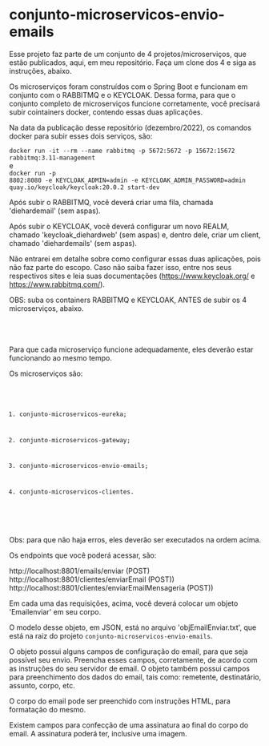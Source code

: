 ﻿# conjunto-microservicos-envio-emails
 
 Esse projeto faz parte de um conjunto de 4 projetos/microserviços, que estão publicados, aqui, em meu repositório. Faça um clone dos 4 e siga as instruções, abaixo.
 
 
Os microserviços foram construídos com o Spring Boot e funcionam em conjunto com o RABBITMQ e o KEYCLOAK. Dessa forma, para que o conjunto completo de microserviços funcione corretamente, você precisará subir cointainers docker, contendo essas duas aplicações. 


 Na data da publicação desse repositório (dezembro/2022), os comandos docker para subir esses dois serviços, são:
 
 <code>docker run -it --rm --name rabbitmq -p 5672:5672 -p 15672:15672 rabbitmq:3.11-management</code>
 </br>e</br>
 <code>docker run -p 8802:8080 -e KEYCLOAK_ADMIN=admin -e KEYCLOAK_ADMIN_PASSWORD=admin quay.io/keycloak/keycloak:20.0.2 start-dev</code>


Após subir o RABBITMQ, você deverá criar uma fila, chamada 'diehardemail' (sem aspas).

Após subir o KEYCLOAK, você deverá configurar um novo REALM, chamado 'keycloak_diehardweb' (sem aspas) e, dentro dele, criar um client, chamado 'diehardemails' (sem aspas). 

Não entrarei em detalhe sobre como configurar essas duas aplicações, pois não faz parte do escopo. Caso não saiba fazer isso, entre nos seus respectivos sites e leia  suas documentações (https://www.keycloak.org/ e https://www.rabbitmq.com/).
 
 
OBS: suba os containers RABBITMQ e KEYCLOAK, ANTES de subir os 4 microserviços, abaixo.
 
 </br></br></br>
Para que cada microserviço funcione adequadamente, eles deverão estar funcionando ao mesmo tempo.
 
 Os microserviços são:
  <code>
 1) conjunto-microservicos-eureka;
 
 2) conjunto-microservicos-gateway;
 
 3) conjunto-microservicos-envio-emails;
 
 4) conjunto-microservicos-clientes.
 </code>
 
 Obs: para que não haja erros, eles deverão ser executados na ordem acima.
 
 
 Os endpoints que você poderá acessar, são:
 
 http://localhost:8801/emails/enviar  (POST)</br>
 http://localhost:8801/clientes/enviarEmail  (POST))</br>
 http://localhost:8801/clientes/enviarEmailMensageria  (POST))</br>
 
 
 Em cada uma das requisições, acima, você deverá colocar um objeto 'Emailenviar' em seu corpo.
 
 O modelo desse objeto, em JSON, está no arquivo 'objEmailEnviar.txt', que está na raiz do projeto <code>conjunto-microservicos-envio-emails</code>.
 
 O objeto possui alguns campos de configuração do email, para que seja possível seu envio. Preencha esses campos, corretamente, de acordo com as instruções do seu servidor de email.
 O objeto também possui campos para preenchimento dos dados do email, tais como: remetente, destinatário, assunto, corpo, etc. 
 
 O corpo do email pode ser preenchido com instruções HTML, para formatação do mesmo.
 
 Existem campos para confecção de uma assinatura ao final do corpo do email. A assinatura poderá ter, inclusive uma imagem.
 
 
 
 
 
 
 
 
 
